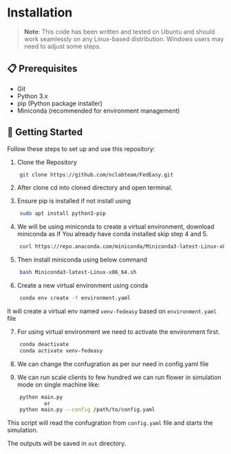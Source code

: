 # Installation

> **Note**: This code has been written and tested on Ubuntu and should work seamlessly on any Linux-based distribution. Windows users may need to adjust some steps.

## 📋 Prerequisites

- Git
- Python 3.x
- pip (Python package installer)
- Miniconda (recommended for environment management)

## 🚀 Getting Started

Follow these steps to set up and use this repository:

1. Clone the Repository

```bash
    git clone https://github.com/nclabteam/FedEasy.git
```
2. After clone cd into cloned directory and open terminal.

3. Ensure pip is installed if not install using
```bash
    sudo apt install python3-pip
```

4. We will be using miniconda to create a virtual environment, download miniconda as
If You already have conda installed skip step 4 and 5.

```bash
    curl https://repo.anaconda.com/miniconda/Miniconda3-latest-Linux-x86_64.sh -o Miniconda3-latest-Linux-x86_64.sh
```
5. Then install miniconda using below command
```bash
    bash Miniconda3-latest-Linux-x86_64.sh
```
6. Create a new virtual environment using conda
```bash
    conda env create -f environment.yaml
```
It will create a virtual env named `venv-fedeasy` based on `environment.yaml` file

7. For using virtual environment we need to activate the environment first.
```bash
    conda deactivate
    conda activate venv-fedeasy
```
8. We can change the confugration as per our need in config.yaml file

9. We can run scale clients to few hundred we can run flower in simulation mode on single machine like:
```bash
    python main.py
            or
    python main.py --config /path/to/config.yaml
```
This script will read the confugration from `config.yaml` file and starts the simulation.

The outputs will be saved in `out` directory.


